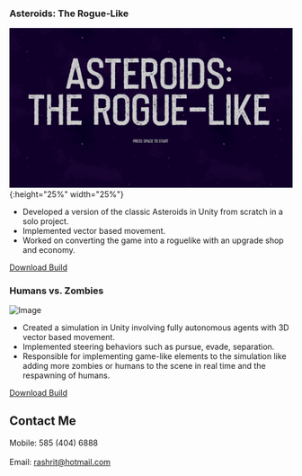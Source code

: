 ### Asteroids: The Rogue-Like

![Image](AsteroidsTitle.PNG){:height="25%" width="25%"}
- Developed a version of the classic Asteroids in Unity from scratch in a solo project.
- Implemented vector based movement.
- Worked on converting the game into a roguelike with an upgrade shop and economy.

[Download Build](url)

### Humans vs. Zombies

![Image](src)
- Created a simulation in Unity involving fully autonomous agents with 3D vector based movement.
- Implemented steering behaviors such as pursue, evade, separation.
- Responsible for implementing game-like elements to the simulation like adding more zombies or humans to the scene in real time and the respawning of humans.

[Download Build](url)

## Contact Me
Mobile: 585 (404) 6888  
<br />
Email: rashrit@hotmail.com
